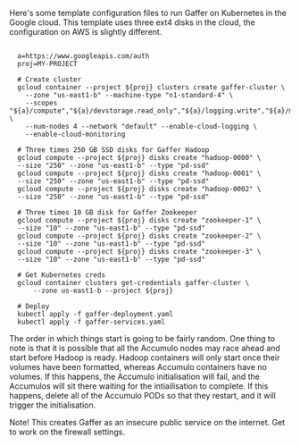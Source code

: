 
Here's some template configuration files to run Gaffer on Kubernetes
in the Google cloud.  This template uses three ext4 disks in the cloud, the
configuration on AWS is slightly different.

```

  a=https://www.googleapis.com/auth
  proj=MY-PROJECT

  # Create cluster
  gcloud container --project ${proj} clusters create gaffer-cluster \
    --zone "us-east1-b" --machine-type "n1-standard-4" \
    --scopes "${a}/compute","${a}/devstorage.read_only","${a}/logging.write","${a}/monitoring","${a}/servicecontrol","${a}/service.management.readonly" \
    --num-nodes 4 --network "default" --enable-cloud-logging \
    --enable-cloud-monitoring

  # Three times 250 GB SSD disks for Gaffer Hadoop
  gcloud compute --project ${proj} disks create "hadoop-0000" \
  --size "250" --zone "us-east1-b" --type "pd-ssd"
  gcloud compute --project ${proj} disks create "hadoop-0001" \
  --size "250" --zone "us-east1-b" --type "pd-ssd"
  gcloud compute --project ${proj} disks create "hadoop-0002" \
  --size "250" --zone "us-east1-b" --type "pd-ssd"

  # Three times 10 GB disk for Gaffer Zookeeper
  gcloud compute --project ${proj} disks create "zookeeper-1" \
  --size "10" --zone "us-east1-b" --type "pd-ssd"
  gcloud compute --project ${proj} disks create "zookeeper-2" \
  --size "10" --zone "us-east1-b" --type "pd-ssd"
  gcloud compute --project ${proj} disks create "zookeeper-3" \
  --size "10" --zone "us-east1-b" --type "pd-ssd"

  # Get Kubernetes creds
  gcloud container clusters get-credentials gaffer-cluster \
      --zone us-east1-b --project ${proj}

  # Deploy
  kubectl apply -f gaffer-deployment.yaml
  kubectl apply -f gaffer-services.yaml

```

The order in which things start is going to be fairly random.  One thing to
note is that it is possible that all the Accumulo nodes may race ahead and
start before Hadoop is ready.  Hadoop containers will only start once their
volumes have been formatted, whereas Accumulo containers have no volumes.
If this happens, the Accumulo initialisation will fail, and the Accumulos will
sit there waiting for the intiailisation to complete.  If this happens,
delete all of the Accumulo PODs so that they restart, and it will trigger the
initialisation.

Note!  This creates Gaffer as an insecure public service on the internet.
Get to work on the firewall settings.

